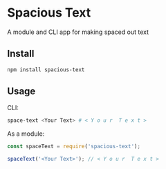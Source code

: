 # Spacious Text

A module and CLI app for making spaced out text

## Install

```bash
npm install spacious-text
```

## Usage

CLI:

```bash
space-text <Your Text> # < Y o u r  T e x t >
```

As a module:

```js
const spaceText = require('spacious-text');

spaceText('<Your Text>'); // < Y o u r  T e x t >
```
